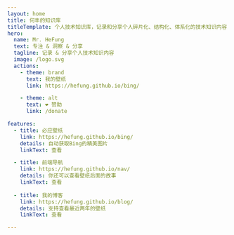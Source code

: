 ```yaml
---
layout: home
title: 何丰的知识库 
titleTemplate: 个人技术知识库，记录和分享个人碎片化、结构化、体系化的技术知识内容
hero:
  name: Mr. HeFung
  text: 专注 & 洞察 & 分享
  tagline: 记录 & 分享个人技术知识内容
  image: /logo.svg
  actions:
    - theme: brand
      text: 我的壁纸
      link: https://hefung.github.io/bing/

    - theme: alt
      text: ❤️ 赞助
      link: /donate

features:
  - title: 必应壁纸
    link: https://hefung.github.io/bing/
    details: 自动获取Bing的精美图片
    linkText: 查看

  - title: 前端导航
    link: https://hefung.github.io/nav/
    details: 你还可以查看壁纸后面的故事
    linkText: 查看  
    
  - title: 我的博客
    link: https://hefung.github.io/blog/
    details: 支持查看最近两年的壁纸
    linkText: 查看   

---
```


<confetti />

